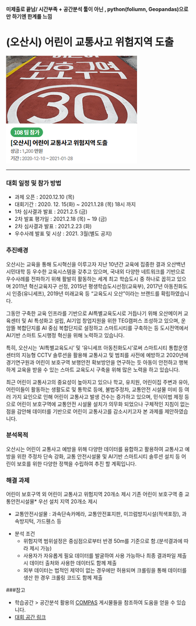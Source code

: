 __미제출로 끝남/ 시간부족 + 공간분석 툴이 아닌 , python(foliumn, Geopandas)으로만 하기엔 한계를 느낌 <br>__

# (오산시) 어린이 교통사고 위험지역 도출 
<img src="img/competition.png">

---
### 대회 일정 및 참가 방법
- 과제 오픈 : 2020.12.10 (목)
- 대회기간 : 2020. 12. 15(화) ~ 2021.1.28 (목) 18시 까지
- 1차 심사결과 발표 : 2021.2.5 (금)
- 2차 발표 평가일 : 2021.2.18 (목) ~ 19 (금)
- 2차 심사결과 발표 : 2021.2.23 (화)
- 우수사례 발표 및 시상 : 2021. 3월(별도 공지)
### 추진배경
오산시는 교육을 통해 도시혁신을 이루고자 지난 10년간 교육에 집중한 결과 오산백년시민대학 등 우수한 교육시스템을 갖추고 있으며, 국내외 다양한 네트워크를 기반으로 우수사례를 전파하기 위해 활발히 활동하는 세계 최고 학습도시 중 하나로 꼽히고 있으며 2011년 혁신교육지구 선정, 2015년 평생학습도시선정(교육부), 2017년 아동친화도시 인증(유니세프), 2019년 미래교육 등 “교육도시 오산”이라는 브랜드를 확립하였습니다.

그동안 구축한 교육 인프라를 기반으로 AI특별교육도시로 거듭나기 위해 오산메이커 교육센터 및 AI 특성화고 설립, AI기업 창업지원을 위한 TEG캠퍼스 조성하고 있으며, 운암뜰 복합단지를 AI 중심 복합단지로 설정하고 스마트시티를 구축하는 등 도시전역에서 AI기반 스마트 도시행정 혁신을 위해 노력하고 있습니다.

특히, 오산시는 ‘AI특별교육도시’ 및 ‘유니세프 아동친화도시’로써 스마트시티 통합운영 센터의 지능형 CCTV 솔루션을 활용해 교통사고 및 범죄를 사전에 예방하고 2020년에 경기연구원과 어린이 보호구역 보행안전 확보방안을 연구하는 듯 아동이 안전하고 행복하게 교육을 받을 수 있는 스마트 교육도시 구축을 위해 많은 노력을 하고 있습니다.

최근 어린이 교통사고의 중요성이 높아지고 있으나 학교, 유치원, 어린이집 주변과 유아, 어린이들이 활동하는 생활도로 및 통학로 등에, 불법주정차, 교통안전 시설물 미비 등 여러 가지 요인으로 인해 어린이 교통사고 발생 건수는 증가하고 있으며, 민식이법 제정 등으로 어린이 보호구역에 교통안전 시설물 설치가 의무화 되었으나 구체적인 지침이 없는 점을 감안해 데이터를 기반으로 어린이 교통사고를 감소시키고자 본 과제를 제안하였습니다.

### 분석목적
오산시는 어린이 교통사고 예방을 위해 다양한 데이터를 융합하고 활용하여 교통사고 예방을 위한
주정차 단속 강화, 교통 안전시설물 및 AI기반 스마트시티 솔루션 설치 등 어린이 보호를 위한 다양한 정책을 수립하여 추진 할 계획입니다.

### 해결 과제
어린이 보호구역 외 어린이 교통사고 위험지역 20개소 제시
기존 어린이 보호구역 중 교통안전시설물* 우선 설치 지역 20개소 제시
* 교통안전시설물 : 과속단속카메라, 교통안전표지판, 미끄럼방지시설(적색포장), 과속방지턱, 가드휀스 등

- 분석 조건
  - 위험지역 범위설정은 중심점으로부터 반경 50m를 기준으로 함.(분석결과에 따라 제시 가능)
  - 사용자가 자유롭게 필요 데이터를 발굴하여 사용 가능하나 최종 결과파일 제출 시 데이터 출처와 사용한 데이터도 함께 제출
  - 외부 데이터는 법적인 제약이 없는 경우에만 허용되며 크롤링을 통해 데이터를 생산 한 경우 크롤링 코드도 함께 제출

###참고
- 학습공간 > 공간분석 활용의 [COMPAS]('https://compas.lh.or.kr/gis) 게시물들을 참조하여 도움을 얻을 수 있습니다.
- [대회 공간 링크]('https://compas.lh.or.kr/subj/competition/info?subjNo=SBJ_2012_001)
